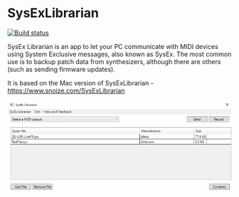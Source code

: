 # SysExLibrarian
[![Build status](https://ci.appveyor.com/api/projects/status/rp36ifms0m3r2cvx?svg=true)](https://ci.appveyor.com/project/dubeaud/sysexlibrarian)

SysEx Librarian is an app to let your PC communicate with MIDI devices using System Exclusive messages, also known as SysEx. The most common use is to backup patch data from synthesizers, although there are others (such as sending firmware updates).

It is based on the Mac version of SysExLibrarian - https://www.snoize.com/SysExLibrarian

![alpha screenshot](/SysExLibrarian.png?raw=true "Alpha Screenshot")
